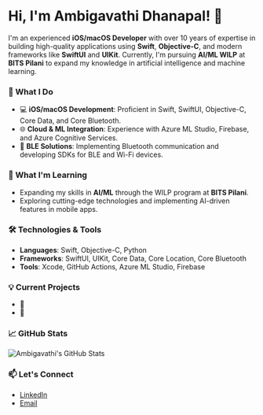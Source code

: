 # Hi, I'm Ambigavathi Dhanapal! 👋

I'm an experienced **iOS/macOS Developer** with over 10 years of expertise in building high-quality applications using **Swift**, **Objective-C**, and modern frameworks like **SwiftUI** and **UIKit**. Currently, I'm pursuing **AI/ML WILP** at **BITS Pilani** to expand my knowledge in artificial intelligence and machine learning.

### 🚀 What I Do
- 💻 **iOS/macOS Development**: Proficient in Swift, SwiftUI, Objective-C, Core Data, and Core Bluetooth.
- 🌐 **Cloud & ML Integration**: Experience with Azure ML Studio, Firebase, and Azure Cognitive Services.
- 📲 **BLE Solutions**: Implementing Bluetooth communication and developing SDKs for BLE and Wi-Fi devices.

### 🌱 What I'm Learning
- Expanding my skills in **AI/ML** through the WILP program at **BITS Pilani**.
- Exploring cutting-edge technologies and implementing AI-driven features in mobile apps.

### 🛠 Technologies & Tools
- **Languages**: Swift, Objective-C, Python
- **Frameworks**: SwiftUI, UIKit, Core Data, Core Location, Core Bluetooth
- **Tools**: Xcode, GitHub Actions, Azure ML Studio, Firebase

### 💡 Current Projects
- 🔭 
- 🧩 

### 📈 GitHub Stats
![Ambigavathi's GitHub Stats](https://github-readme-stats.vercel.app/api?username=your-username&show_icons=true&theme=radical)

### 📫 Let's Connect
- [LinkedIn](https://www.linkedin.com/in/ambigavathi-dhanapal)
- [Email](mailto:ambigavathid@gmail.com)


